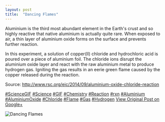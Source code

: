 ```yaml
---
layout: post
title:  "Dancing Flames"
---
```


Aluminium is the third most abundant element in the Earth's crust and so highly reactive that native aluminium is actually quite rare. When exposed to air, a thin layer of aluminium oxide forms on the surface and prevents further reaction.  
  
In this experiment, a solution of copper(II) chloride and hydrochloric acid is poured over a piece of aluminium foil. The chloride ions disrupt the aluminium oxide layer and react with the raw aluminium metal to produce hydrogen gas. Igniting the gas results in an eerie green flame caused by the copper released during the reaction.   
  
Source: <http://www.rsc.org/eic/2014/09/aluminium-oxide-chloride-reaction>  
  
[#ScienceGIF](https://plus.google.com/s/%23ScienceGIF/posts) [#Science](https://plus.google.com/s/%23Science/posts) [#GIF](https://plus.google.com/s/%23GIF/posts) [#Chemistry](https://plus.google.com/s/%23Chemistry/posts) [#Reaction](https://plus.google.com/s/%23Reaction/posts) [#rxn](https://plus.google.com/s/%23rxn/posts) [#Aluminium](https://plus.google.com/s/%23Aluminium/posts) [#AluminiumOxide](https://plus.google.com/s/%23AluminiumOxide/posts) [#Chloride](https://plus.google.com/s/%23Chloride/posts) [#Flame](https://plus.google.com/s/%23Flame/posts) [#Gas](https://plus.google.com/s/%23Gas/posts) [#Hydrogen](https://plus.google.com/s/%23Hydrogen/posts)
[View Original Post on Google+](https://plus.google.com/+ColinSullender/posts/EY7ukM4zNqy)

![Dancing Flames](/assets/img/2015-11-20-Dancing-Flames.gif)
